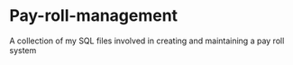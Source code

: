 # Pay-roll-management
A collection of my SQL files involved in creating and maintaining a pay roll system
